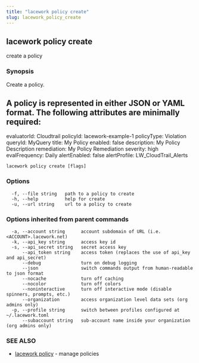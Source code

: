 ```yaml
---
title: "lacework policy create"
slug: lacework_policy_create
---
```


## lacework policy create

create a policy

### Synopsis

Create a policy.

A policy is represented in either JSON or YAML format.
The following attributes are minimally required:
---
evaluatorId: Cloudtrail
policyId: lacework-example-1
policyType: Violation
queryId: MyQuery
title: My Policy
enabled: false
description: My Policy Description
remediation: My Policy Remediation
severity: high
evalFrequency: Daily
alertEnabled: false
alertProfile: LW_CloudTrail_Alerts


```
lacework policy create [flags]
```

### Options

```
  -f, --file string   path to a policy to create
  -h, --help          help for create
  -u, --url string    url to a policy to create
```

### Options inherited from parent commands

```
  -a, --account string      account subdomain of URL (i.e. <ACCOUNT>.lacework.net)
  -k, --api_key string      access key id
  -s, --api_secret string   secret access key
      --api_token string    access token (replaces the use of api_key and api_secret)
      --debug               turn on debug logging
      --json                switch commands output from human-readable to json format
      --nocache             turn off caching
      --nocolor             turn off colors
      --noninteractive      turn off interactive mode (disable spinners, prompts, etc.)
      --organization        access organization level data sets (org admins only)
  -p, --profile string      switch between profiles configured at ~/.lacework.toml
      --subaccount string   sub-account name inside your organization (org admins only)
```

### SEE ALSO

* [lacework policy](/cli/commands/lacework_policy/)	 - manage policies

